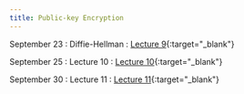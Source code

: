 ```yaml
---
title: Public-key Encryption
---
```



September 23
: Diffie-Hellman
  : [Lecture 9](slides/Lecture9.pptx){:target="_blank"} 

September 25
: Lecture 10
  : [Lecture 10](slides/Lecture10.pptx){:target="_blank"} 

September 30
: Lecture 11
  : [Lecture 11](slides/Lecture11.pptx){:target="_blank"} 
